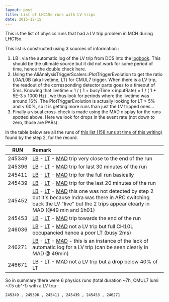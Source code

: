 ```yaml
---
layout: post
title: List of LHC15o runs with LV trips
date: 2015-12-15
---
```


This is the list of physics runs that had a LV trip problem in MCH during LHC15o.

This list is constructed using  3 sources of information :

1. LB  : via the automatic log of the LV trip from DCS into the [logbook](https://alice-logbook.cern.ch/logbook/date_online.php?p_cont=lc&p_cvm=Compact&pcf_ctitle=LV+TRIP%2C&pcf_crn=244918%2C246994&p_cpn=1&pcf_ctc=unset). This should be the ultimate source but it did not work for some period of time, hence the double check here.
2. Using the AliAnalysisTriggerScalers::PlotTriggerEvolution to get the ratio L0A/L0B (aka livetime, LT) for CMUL7 trigger. When there is a LV trip, the readout of the corresponding detector parts goes to a timeout of 5ms. Knowing that livetime = 1 / ( 1 + busyTime x inputRate) = 1 / ( 1 + 5E-3 x 1000 Hz) , we thus look for periods where the livetime was around 16%. The PlotTriggerEvolution is actually looking for LT > 5% and < 60%, so it is getting more runs than just the LV tripped ones...
3. Finally a visual cross-check is made using the MAD display for the runs spotted above. Here we look for drops in the event rate (not down to zero, those are PARs).

In the table below are all the runs of [this list (158 runs at time of this writing)](https://alice-logbook.cern.ch/logbook/date_online.php?p_cont=sb&p_rsob=l.LHCperiod&p_rsob_dir=DESC&prsf_rpart=PHYSICS%25%2C&prsf_rwb=Yes&prsf_rtype=PHYSICS%2C&prsf_rdur=9+m%2C%2C&ptcf_rtc=%2CAt+least%2CMUON_TRG%3BMUON_TRK%3B%2CAt+least&prsf_rgmr=Yes&pqff_rq=Bad+run%2C1&psf_det_MUON_TRK=DONE%2C0&pqff_det_MUON_TRK=Bad+run%2C1&pqff_det_MUON_TRG=Bad+run%2C1&pqff_det_SPD=Bad+run%2C1&psf_det_MUON_TRG=DONE%2C0&psf_det_GLOBAL=DONE%2C0&psf_det_TRIGGER=DONE%2C0&p_rspn=1&prsf_rlp=LHC15o,) found by the step 2, for the record.

| RUN | Remark |
|:-----:|:-------|
| 245349 | [LB](https://alice-logbook.cern.ch/logbook/date_online.php?p_cont=rund&p_run=245349&p_tab=logs) - [LT](/images/LHC15o/RUN000245349-TriggerEvolution-CMUL7-B-NOPF-MUFAST-L0AOVERB.png ) - [MAD](https://aldaqweb.cern.ch/sd/replay/245349) trip very close to the end of the run |
| 245396 | [LB](https://alice-logbook.cern.ch/logbook/date_online.php?p_cont=rund&p_run=245396&p_tab=logs) - [LT](/images/LHC15o/RUN000245396-TriggerEvolution-CMUL7-B-NOPF-MUFAST-L0AOVERB.png) - [MAD](https://aldaqweb.cern.ch/sd/replay/245396) trip for last 30 minutes of the run|
| 245411 | [LB](https://alice-logbook.cern.ch/logbook/date_online.php?p_cont=rund&p_tab=logs&p_run=245411&p_tab=logs) - [LT](/images/LHC15o/) - [MAD](https://aldaqweb.cern.ch/sd/replay/245411) trip for the full run basically|
| 245439 | [LB](https://alice-logbook.cern.ch/logbook/date_online.php?p_cont=rund&p_run=245439&p_tab=logs) - [LT](/images/LHC15o/RUN000245439-TriggerEvolution-CMUL7-B-NOPF-MUFAST-L0AOVERB.png) - [MAD](https://aldaqweb.cern.ch/sd/replay/245439) trip for the last 20 minutes of the run |
| 245452 | [LB](https://alice-logbook.cern.ch/logbook/date_online.php?p_cont=rund&p_tab=logs&p_run=245452&p_tab=logs) - [LT](/images/LHC15o/RUN000245452-TriggerEvolution-CMUL7-B-NOPF-MUFAST-L0AOVERB.png) - [MAD](https://aldaqweb.cern.ch/sd/replay/245452) this one was not detected by step 2 but it's because Indra was there in ARC switching back the LV "live" but the 2 trips appear clearly in MAD (@49 min and 1h01) |
| 245453 | [LB](https://alice-logbook.cern.ch/logbook/date_online.php?p_cont=rund&p_run=245453&p_tab=logs) - [LT](/images/LHC15o/RUN000245453-TriggerEvolution-CMUL7-B-NOPF-MUFAST-L0AOVERB.png) - [MAD](https://aldaqweb.cern.ch/sd/replay/245453) trip towards the end of the run|
| 246036 | [LB](https://alice-logbook.cern.ch/logbook/date_online.php?p_cont=rund&p_run=246036&p_tab=logs) - [LT](/images/LHC15o/RUN000246036-TriggerEvolution-CMUL7-B-NOPF-MUFAST-L0AOVERB.png) - [MAD](https://aldaqweb.cern.ch/sd/replay/246036) not a LV trip but full CH10L occupancied hence a poor LT (busy 2ms) |
| 246271 | [LB](https://alice-logbook.cern.ch/logbook/date_online.php?p_cont=rund&p_run=246271&p_tab=logs) - [LT](/images/LHC15o/RUN000246271-TriggerEvolution-CMUL7-B-NOPF-MUFAST-L0AOVERB.png) - [MAD](https://aldaqweb.cern.ch/sd/replay/246271)  - this is an instance of the lack of automatic log for a LV trip (can be seen clearly in MAD @ 49min) |
| 246671 | [LB](https://alice-logbook.cern.ch/logbook/date_online.php?p_cont=rund&p_run=246671&p_tab=logs) - [LT](/images/LHC15o/RUN000246671-TriggerEvolution-CMUL7-B-NOPF-MUFAST-L0AOVERB.png) - [MAD](https://aldaqweb.cern.ch/sd/replay/246671) not a LV trip but a drop below 40% of LT |

So in summary there were 6 physics runs (total duration ~7h, CMUL7 lumi ~7.5 ub^-1) with a LV trip :

	245349 , 245396 , 245411 , 245439 , 245453 , 246271
